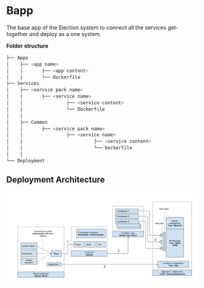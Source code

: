 # Bapp
The base app of the Election system to connect all the services get-together and deploy as a one system. 

**Folder structure**

```bash
├── Apps
│    ├── <app name>    
│    │       ├── <app content>
│    │       └── Dockerfile
├── Services
│    ├── <service pack name>
│    │       ├── <service name>
│    │                ├── <service content>
│    │                └── Dockerfile
│    │       
│    ├── Common
│    │       ├── <service pack name>
│    │                ├── <service name>
│    │                          ├── <service content>
│    │                          └── Dockerfile
│    │
└── Deployment

```

## Deployment Architecture

![alt text](https://github.com/ECLK/Bapp/blob/master/Deployment%20architecture%20v1.png)
